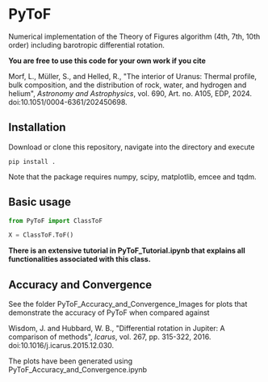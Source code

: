 # PyToF
Numerical implementation of the Theory of Figures algorithm (4th, 7th, 10th order) including barotropic differential rotation.

**You are free to use this code for your own work if you cite**

Morf, L., Müller, S., and Helled, R., "The interior of Uranus: Thermal profile, bulk composition, and the distribution of rock, water, and hydrogen and helium", <i>Astronomy and Astrophysics</i>, vol. 690, Art. no. A105, EDP, 2024. doi:10.1051/0004-6361/202450698. 

## Installation

Download or clone this repository, navigate into the directory and execute
```
pip install .
```

Note that the package requires numpy, scipy, matplotlib, emcee and tqdm.

## Basic usage

```python
from PyToF import ClassToF

X = ClassToF.ToF()
```
**There is an extensive tutorial in PyToF_Tutorial.ipynb that explains all functionalities associated with this class.**

## Accuracy and Convergence

See the folder PyToF_Accuracy_and_Convergence_Images for plots that demonstrate the accuracy of PyToF when compared against 

Wisdom, J. and Hubbard, W. B., "Differential rotation in Jupiter: A comparison of methods", <i>Icarus</i>, vol. 267, pp. 315-322, 2016. doi:10.1016/j.icarus.2015.12.030.

The plots have been generated using PyToF_Accuracy_and_Convergence.ipynb
